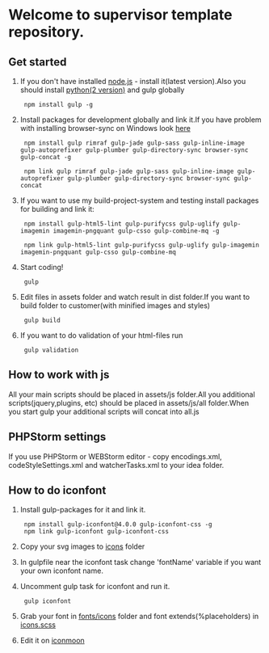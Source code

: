 # Welcome to supervisor template repository.

## Get started
1. If you don't have installed [node.js](https://nodejs.org/) - install it(latest version).Also you should install [python(2 version)](https://www.python.org/downloads/release/python-2710/) and gulp globally

        npm install gulp -g

2. Install packages for development globally and link it.If you have problem with installing browser-sync on Windows look [here](http://www.browsersync.io/docs/#windows-users)

        npm install gulp rimraf gulp-jade gulp-sass gulp-inline-image gulp-autoprefixer gulp-plumber gulp-directory-sync browser-sync gulp-concat -g

        npm link gulp rimraf gulp-jade gulp-sass gulp-inline-image gulp-autoprefixer gulp-plumber gulp-directory-sync browser-sync gulp-concat

3. If you want to use my build-project-system and testing install packages for building and link it:

        npm install gulp-html5-lint gulp-purifycss gulp-uglify gulp-imagemin imagemin-pngquant gulp-csso gulp-combine-mq -g

        npm link gulp-html5-lint gulp-purifycss gulp-uglify gulp-imagemin imagemin-pngquant gulp-csso gulp-combine-mq

4. Start coding!

        gulp

5. Edit files in assets folder and watch result in dist folder.If you want to build folder to customer(with minified images and styles)

        gulp build

6. If you want to do validation of your html-files run

        gulp validation

## How to work with js

All your main scripts should be placed in assets/js folder.All you additional scripts(jquery,plugins, etc) should be placed in assets/js/all folder.When you start gulp your additional scripts will concat into all.js

## PHPStorm settings

If you use PHPStorm or WEBStorm editor - copy encodings.xml, codeStyleSettings.xml and watcherTasks.xml to your idea folder.

## How to do iconfont

1. Install gulp-packages for it and link it.

        npm install gulp-iconfont@4.0.0 gulp-iconfont-css -g
        npm link gulp-iconfont gulp-iconfont-css

2. Copy your svg images to [icons](https://github.com/gatilin222/supervisor_template/tree/master/assets/i/icons) folder
3. In gulpfile near the iconfont task change 'fontName' variable if you want your own iconfont name.
4. Uncomment gulp task for iconfont and run it.

        gulp iconfont

4. Grab your font in [fonts/icons](https://github.com/gatilin222/supervisor_template/tree/master/assets/fonts/icons) folder and font extends(%placeholders) in [icons.scss](https://github.com/gatilin222/supervisor_template/blob/master/assets/sass/_icons.scss)
5. Edit it on [iconmoon](https://icomoon.io)
